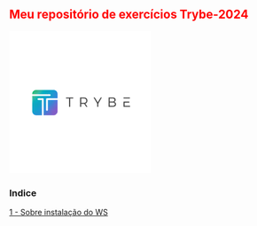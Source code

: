  <h2 style="Color:red">Meu repositório de exercícios Trybe-2024</h2> 
<img src="Importante/img/lg.webp" alt="logo" text-align="center">
 
### Indice ###  
[1 - Sobre instalação do WS](https://github.com/Fas-DevNaWeb/Trybe-exercicios/blob/main/Importante/configuracao-WSL.js "1 - Sobre instalação do WSL")


 
